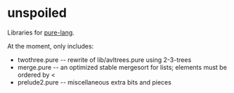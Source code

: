 unspoiled
=========

Libraries for [pure-lang](http://code.google.com/p/pure-lang/).

At the moment, only includes:

 *   twothree.pure -- rewrite of lib/avltrees.pure using 2-3-trees
 *   merge.pure -- an optimized stable mergesort for lists;
                   elements must be ordered by <
 *   prelude2.pure -- miscellaneous extra bits and pieces

